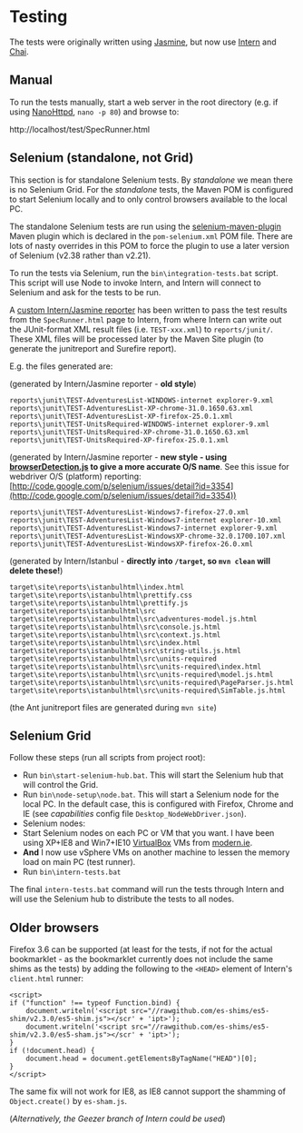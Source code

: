 # Testing

The tests were originally written using [Jasmine](http://pivotal.github.io/jasmine/), but now use
[Intern](http://theintern.io/) and [Chai](http://chaijs.com/).

## Manual

To run the tests manually, start a web server in the root directory (e.g. if using
[NanoHttpd](https://github.com/NanoHttpd/nanohttpd), `nano -p 80`) and browse to:

http://localhost/test/SpecRunner.html

## Selenium (standalone, not Grid)

This section is for standalone Selenium tests. By *standalone* we mean there is no Selenium Grid.
For the *standalone* tests, the Maven POM is configured to start Selenium locally and to only control browsers available to the local PC.

The standalone Selenium tests are run using the
[selenium-maven-plugin](http://mojo.codehaus.org/selenium-maven-plugin/) Maven plugin which is
declared in the `pom-selenium.xml` POM file.
There are lots of nasty overrides in this POM to force the plugin to use a later version of
Selenium (v2.38 rather than v2.21).

To run the tests via Selenium, run the `bin\integration-tests.bat` script. This script will use
Node to invoke Intern, and Intern will connect to Selenium and ask for the tests to be run.

A [custom Intern/Jasmine reporter](https://github.com/gitgrimbo/settlersonlinesimulator/blob/master/interntest/ReporterToHandleJasmineJunitReports.js)
has been written to pass the test results from the `SpecRunner.html` page to Intern, from where
Intern can write out the JUnit-format XML result files (i.e. `TEST-xxx.xml`) to `reports/junit/`.
These XML files will be processed later by the Maven Site plugin (to generate the junitreport
and Surefire report).

E.g. the files generated are:

(generated by Intern/Jasmine reporter - **old style**)

    reports\junit\TEST-AdventuresList-WINDOWS-internet explorer-9.xml
    reports\junit\TEST-AdventuresList-XP-chrome-31.0.1650.63.xml
    reports\junit\TEST-AdventuresList-XP-firefox-25.0.1.xml
    reports\junit\TEST-UnitsRequired-WINDOWS-internet explorer-9.xml
    reports\junit\TEST-UnitsRequired-XP-chrome-31.0.1650.63.xml
    reports\junit\TEST-UnitsRequired-XP-firefox-25.0.1.xml

(generated by Intern/Jasmine reporter - **new style - using [browserDetection.js](https://github.com/gitgrimbo/settlersonlinesimulator/blob/master/interntest/browser-detection.js) to give a more accurate O/S name**. See this issue for webdriver O/S (platform) reporting: [http://code.google.com/p/selenium/issues/detail?id=3354](http://code.google.com/p/selenium/issues/detail?id=3354))

    reports\junit\TEST-AdventuresList-Windows7-firefox-27.0.xml
    reports\junit\TEST-AdventuresList-Windows7-internet explorer-10.xml
    reports\junit\TEST-AdventuresList-Windows7-internet explorer-9.xml
    reports\junit\TEST-AdventuresList-WindowsXP-chrome-32.0.1700.107.xml
    reports\junit\TEST-AdventuresList-WindowsXP-firefox-26.0.xml

(generated by Intern/Istanbul - **directly into `/target`, so `mvn clean` will delete these!**)

    target\site\reports\istanbulhtml\index.html
    target\site\reports\istanbulhtml\prettify.css
    target\site\reports\istanbulhtml\prettify.js
    target\site\reports\istanbulhtml\src
    target\site\reports\istanbulhtml\src\adventures-model.js.html
    target\site\reports\istanbulhtml\src\console.js.html
    target\site\reports\istanbulhtml\src\context.js.html
    target\site\reports\istanbulhtml\src\index.html
    target\site\reports\istanbulhtml\src\string-utils.js.html
    target\site\reports\istanbulhtml\src\units-required
    target\site\reports\istanbulhtml\src\units-required\index.html
    target\site\reports\istanbulhtml\src\units-required\model.js.html
    target\site\reports\istanbulhtml\src\units-required\PageParser.js.html
    target\site\reports\istanbulhtml\src\units-required\SimTable.js.html

(the Ant junitreport files are generated during `mvn site`)

## Selenium Grid

Follow these steps (run all scripts from project root):

- Run `bin\start-selenium-hub.bat`. This will start the Selenium hub that will control the Grid.
- Run `bin\node-setup\node.bat`. This will start a Selenium node for the local PC. In the default case, this is configured with Firefox, Chrome and IE (see *capabilities* config file `Desktop_NodeWebDriver.json`).
- Selenium nodes:
 - Start Selenium nodes on each PC or VM that you want. I have been using XP+IE8 and Win7+IE10 [VirtualBox](https://www.virtualbox.org/) VMs from [modern.ie](http://modern.ie).
 - **And** I now use vSphere VMs on another machine to lessen the memory load on main PC (test runner).
- Run `bin\intern-tests.bat`

The final `intern-tests.bat` command will run the tests through Intern and will use the Selenium hub to distribute the tests to all nodes.

## Older browsers

Firefox 3.6 can be supported (at least for the tests, if not for the actual bookmarklet - as
the bookmarklet currently does not include the same shims as the tests) by adding the
following to the `<HEAD>` element of Intern's `client.html` runner:

    <script>
    if ("function" !== typeof Function.bind) {
        document.writeln('<script src="//rawgithub.com/es-shims/es5-shim/v2.3.0/es5-shim.js"></scr' + 'ipt>');
        document.writeln('<script src="//rawgithub.com/es-shims/es5-shim/v2.3.0/es5-sham.js"></scr' + 'ipt>');
    }
    if (!document.head) {
        document.head = document.getElementsByTagName("HEAD")[0];
    }
    </script>

The same fix will not work for IE8, as IE8 cannot support the shamming of `Object.create()` by
`es-sham.js`.

(*Alternatively, the Geezer branch of Intern could be used*)
